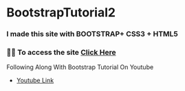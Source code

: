 # BootstrapTutorial2
### I made this site with BOOTSTRAP+ CSS3 + HTML5 
### 👨‍💻 To access the site [Click Here](https://asem.vercel.app)
Following Along With Bootstrap Tutorial On Youtube
- [Youtube Link](https://www.youtube.com/watch?v=V_lAhqLXT9A)
